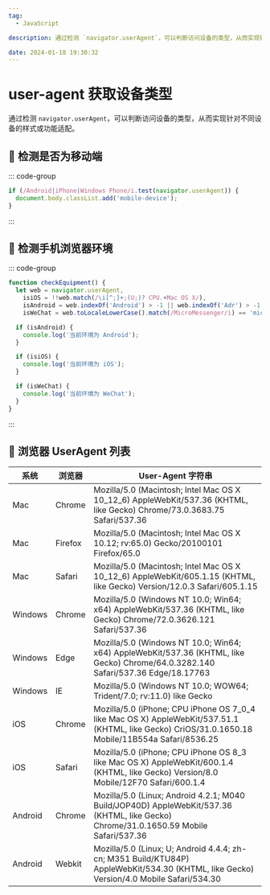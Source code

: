 ```yaml
---
tag:
  - JavaScript

description: 通过检测 `navigator.userAgent`，可以判断访问设备的类型，从而实现针对不同设备的样式或功能适配。

date: 2024-01-18 19:30:32
---
```


# user-agent 获取设备类型

通过检测 `navigator.userAgent`，可以判断访问设备的类型，从而实现针对不同设备的样式或功能适配。

## 💾 检测是否为移动端

::: code-group

```js
if (/Android|iPhone|Windows Phone/i.test(navigator.userAgent)) {
  document.body.classList.add('mobile-device');
}
```

:::

## 💾 检测手机浏览器环境

::: code-group

```js
function checkEquipment() {
  let web = navigator.userAgent,
    isiOS = !!web.match(/\i[^;]+;(U;)? CPU.+Mac OS X/),
    isAndroid = web.indexOf('Android') > -1 || web.indexOf('Adr') > -1,
    isWeChat = web.toLocaleLowerCase().match(/MicroMessenger/i) == 'micromessenger';

  if (isAndroid) {
    console.log('当前环境为 Android');
  }

  if (isiOS) {
    console.log('当前环境为 iOS');
  }

  if (isWeChat) {
    console.log('当前环境为 WeChat');
  }
}
```

:::

## 💾 浏览器 UserAgent 列表

| 系统    | 浏览器  | User-Agent 字符串                                                                                                                                 |
| ------- | ------- | ------------------------------------------------------------------------------------------------------------------------------------------------- |
| Mac     | Chrome  | Mozilla/5.0 (Macintosh; Intel Mac OS X 10_12_6) AppleWebKit/537.36 (KHTML, like Gecko) Chrome/73.0.3683.75 Safari/537.36                          |
| Mac     | Firefox | Mozilla/5.0 (Macintosh; Intel Mac OS X 10.12; rv:65.0) Gecko/20100101 Firefox/65.0                                                                |
| Mac     | Safari  | Mozilla/5.0 (Macintosh; Intel Mac OS X 10_12_6) AppleWebKit/605.1.15 (KHTML, like Gecko) Version/12.0.3 Safari/605.1.15                           |
| Windows | Chrome  | Mozilla/5.0 (Windows NT 10.0; Win64; x64) AppleWebKit/537.36 (KHTML, like Gecko) Chrome/72.0.3626.121 Safari/537.36                               |
| Windows | Edge    | Mozilla/5.0 (Windows NT 10.0; Win64; x64) AppleWebKit/537.36 (KHTML, like Gecko) Chrome/64.0.3282.140 Safari/537.36 Edge/18.17763                 |
| Windows | IE      | Mozilla/5.0 (Windows NT 10.0; WOW64; Trident/7.0; rv:11.0) like Gecko                                                                             |
| iOS     | Chrome  | Mozilla/5.0 (iPhone; CPU iPhone OS 7_0_4 like Mac OS X) AppleWebKit/537.51.1 (KHTML, like Gecko) CriOS/31.0.1650.18 Mobile/11B554a Safari/8536.25 |
| iOS     | Safari  | Mozilla/5.0 (iPhone; CPU iPhone OS 8_3 like Mac OS X) AppleWebKit/600.1.4 (KHTML, like Gecko) Version/8.0 Mobile/12F70 Safari/600.1.4             |
| Android | Chrome  | Mozilla/5.0 (Linux; Android 4.2.1; M040 Build/JOP40D) AppleWebKit/537.36 (KHTML, like Gecko) Chrome/31.0.1650.59 Mobile Safari/537.36             |
| Android | Webkit  | Mozilla/5.0 (Linux; U; Android 4.4.4; zh-cn; M351 Build/KTU84P) AppleWebKit/534.30 (KHTML, like Gecko) Version/4.0 Mobile Safari/534.30           |
